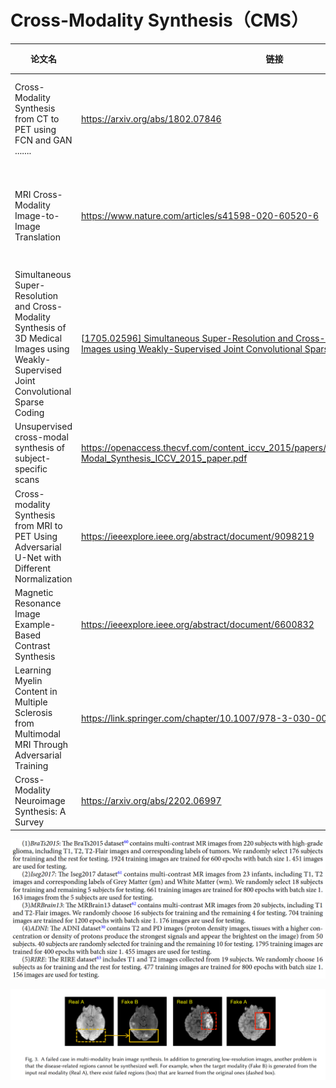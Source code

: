 # Cross-Modality Synthesis（CMS）



| 论文名                                                       | 链接                                                         |                             任务                             |      |                  方法                  |      |          下游任务          |                   数据集                   | 数据描述                                         | 时间 |                        发表                         |
| ------------------------------------------------------------ | ------------------------------------------------------------ | :----------------------------------------------------------: | :--: | :------------------------------------: | :--: | :------------------------: | :----------------------------------------: | ------------------------------------------------ | :--: | :-------------------------------------------------: |
| Cross-Modality Synthesis from CT to PET using FCN and GAN ....... | https://arxiv.org/abs/1802.07846                             |                          PET_to_CT                           |      |               FCN、CGAN                |      | 应用于病灶检测软件减少误报 |        自建数据，60例配对的PET、CT         | 肝脏数据，并非所有数据都包含病变                 | 2018 | Engineering Applications of Artificial Intelligence |
| MRI Cross-Modality Image-to-Image Translation                | https://www.nature.com/articles/s41598-020-60520-6           | 跨模态图像迁移（就是将CGAN用于跨膜态图像生成，然后用于下游任务） |      |                  CGAN                  |      |       图像配准、分割       | BraTs2015、Iseg2017、MRBrain13、ADNI、RIRE | 见后附图片                                       | 2020 |                 scientific reports                  |
| Simultaneous Super-Resolution and Cross-Modality Synthesis of 3D Medical Images using Weakly-Supervised Joint Convolutional Sparse Coding | [[1705.02596\] Simultaneous Super-Resolution and Cross-Modality Synthesis of 3D Medical Images using Weakly-Supervised Joint Convolutional Sparse Coding (arxiv.org)](https://arxiv.org/abs/1705.02596) | 目的：现实中很多任务缺乏高清数据、并且随着设备的变化图像质量会变化；SR、CMS |      |       卷积稀疏编码（不是很了解）       |      |    同时超分与跨膜态生成    |                 IXI、NAMIC                 | IXI(n=587,T1_T2_PD、MRA、DWI); NAMIC(n=20,T1,T2) | 2017 |                        CVPR                         |
| Unsupervised cross-modal synthesis of subject-specific scans | https://openaccess.thecvf.com/content_iccv_2015/papers/Vemulapalli_Unsupervised_Cross-Modal_Synthesis_ICCV_2015_paper.pdf |                           T2生成T1                           |      |     无监督KNN+耦合稀疏表示（没看）     |      |             无             |                   NAMIC                    | 同上                                             | 2015 |                        ICCV                         |
| Cross-modality Synthesis from MRI to PET Using Adversarial U-Net with Different Normalization | https://ieeexplore.ieee.org/abstract/document/9098219        |                          PET生成T1                           |      |      GAN+Unet+一种新的归一化方法       |      |             无             |                    ADNI                    | n=680 MRI、PET                                   | 2019 |                       ICNIPE                        |
| Magnetic Resonance Image Example-Based Contrast Synthesis    | https://ieeexplore.ieee.org/abstract/document/6600832        |                             CMS                              |      | 图像块稀疏重建（很多文章都引了这一篇） |      |     自动分割、多峰配准     |                                            |                                                  | 2013 |                         TMI                         |
| Learning Myelin Content in Multiple Sclerosis from Multimodal MRI Through Adversarial Training | https://link.springer.com/chapter/10.1007/978-3-030-00931-1_59 |                           MRI到PET                           |      |        生成中间草图的两阶段GAN         |      |          髓鞘预测          |                    自建                    | 18名髓鞘患者，10名正常人的PET和CT                | 2018 |                                                     |
| Cross-Modality Neuroimage Synthesis: A Survey                | https://arxiv.org/abs/2202.06997                             |                             综述                             |      |                                        |      |                            |                                            |                                                  | 2023 |                ACM Computing Surveys                |



<img src="image/Cross-modality Synthesis/image-20231012212831157.png" alt="image-20231012212831157" style="zoom: 67%;" />

![image-20231013120819305](./image/Cross-modality%20Synthesis/image-20231013120819305.png)
